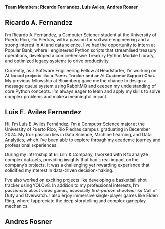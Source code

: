 **Team Members: Ricardo Fernandez, Luis Aviles, Andres Rosner**


## Ricardo A. Fernandez

I’m Ricardo A. Fernández, a Computer Science student at the University of Puerto Rico, Rio Piedras, with a passion for software engineering and a strong interest in AI and data science. I’ve had the opportunity to intern at Popular Bank, where I engineered Python scripts that streamlined treasury operations, developed a comprehensive Treasury Python Module Library, and optimized legacy systems to drive productivity. 

Currently, as a Software Engineering Fellow at Headstarter, I’m working on AI-based projects like a Pantry Tracker and an AI Customer Support Chat. My previous fellowship at Bloomberg gave me the chance to design a message queue system using RabbitMQ and deepen my understanding of core Python concepts. I’m always eager to learn and apply my skills to solve complex problems and make a meaningful impact.

## Luis E. Aviles Fernandez

Hi, I’m Luis E. Avilés Fernández. I’m a Computer Science major at the University of Puerto Rico, Rio Piedras campus, graduating in December 2024. My true passion lies in Data Science, Machine Learning, and Data Analytics, which I’ve been able to explore through my academic journey and professional experiences.

During my internship at Eli Lilly & Company, I worked with R to analyze complex datasets, providing insights that had a real impact on the company’s projects. It was a challenging yet rewarding experience that solidified my interest in data-driven decision-making.

I’ve also worked on exciting projects like developing a basketball shot tracker using YOLOv8. In addition to my professional interests, I’m passionate about video games, especially first-person shooters like Call of Duty and Overwatch. I also enjoy immersive single-player games like Elden Ring, where I appreciate the deep storytelling and complex gameplay mechanics.

## Andres Rosner

